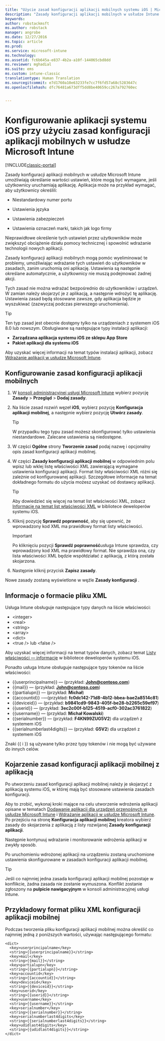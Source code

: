 ```yaml
---
title: "Użycie zasad konfiguracji aplikacji mobilnych systemu iOS | Microsoft Docs"
description: "Zasady konfiguracji aplikacji mobilnych w usłudze Intune umożliwiają określanie wartości ustawień, które mogą być wymagane, jeśli użytkownicy uruchamiają aplikację systemu iOS."
keywords: 
author: robstackmsft
ms.author: robstack
manager: angrobe
ms.date: 12/27/2016
ms.topic: article
ms.prod: 
ms.service: microsoft-intune
ms.technology: 
ms.assetid: fc6b645a-e837-4b2a-a10f-144065cbd8dd
ms.reviewer: mghadial
ms.suite: ems
ms.custom: intune-classic
translationtype: Human Translation
ms.sourcegitcommit: e7d1760a10e63233fe7cc7f6fd57a68c5283647c
ms.openlocfilehash: dfc76481a673dff5dd8be40659cc267a792760ec


---
```


# <a name="configure-ios-apps-with-mobile-app-configuration-policies-in-microsoft-intune"></a>Konfigurowanie aplikacji systemu iOS przy użyciu zasad konfiguracji aplikacji mobilnych w usłudze Microsoft Intune

[!INCLUDE[classic-portal](../includes/classic-portal.md)]

Zasady konfiguracji aplikacji mobilnych w usłudze Microsoft Intune umożliwiają określanie wartości ustawień, które mogą być wymagane, jeśli użytkownicy uruchamiają aplikację. Aplikacja może na przykład wymagać, aby użytkownicy określili:

-   Niestandardowy numer portu

-   Ustawienia języka

-   Ustawienia zabezpieczeń

-   Ustawienia oznaczeń marki, takich jak logo firmy

Nieprawidłowe określenie tych ustawień przez użytkowników może zwiększyć obciążenie działu pomocy technicznej i spowolnić wdrażanie technologii nowych aplikacji.

Zasady konfiguracji aplikacji mobilnych mogą pomóc wyeliminować te problemy, umożliwiając wdrażanie tych ustawień do użytkowników w zasadach, zanim uruchomią oni aplikację. Ustawienia są następnie określane automatycznie, a użytkownicy nie muszą podejmować żadnej akcji.

Tych zasad nie można wdrażać bezpośrednio do użytkowników i urządzeń. W zamian należy skojarzyć je z aplikacją, a następnie wdrożyć tę aplikację. Ustawienia zasad będą stosowane zawsze, gdy aplikacja będzie je wyszukiwać (zazwyczaj podczas pierwszego uruchomienia).

> [!TIP]
> Ten typ zasad jest obecnie dostępny tylko na urządzeniach z systemem iOS 8.0 lub nowszym. Obsługiwane są następujące typy instalacji aplikacji:
>
> -   **Zarządzana aplikacja systemu iOS ze sklepu App Store**
> -   **Pakiet aplikacji dla systemu iOS**
>
> Aby uzyskać więcej informacji na temat typów instalacji aplikacji, zobacz [Wdrażanie aplikacji w usłudze Microsoft Intune](deploy-apps.md).

## <a name="configure-a-mobile-app-configuration-policy"></a>Konfigurowanie zasad konfiguracji aplikacji mobilnych

1.  W [konsoli administracyjnej usługi Microsoft Intune](https://manage.microsoft.com) wybierz pozycję **Zasady** &gt; **Przegląd** &gt; **Dodaj zasady**.

2.  Na liście zasad rozwiń węzeł **iOS**, wybierz pozycję **Konfiguracja aplikacji mobilnej**, a następnie wybierz pozycję **Utwórz zasady**.

    > [!TIP]
    > W przypadku tego typu zasad możesz skonfigurować tylko ustawienia niestandardowe. Zalecane ustawienia są niedostępne.

3.  W części **Ogólne** strony **Tworzenie zasad** podaj nazwę i opcjonalny opis zasad konfiguracji aplikacji mobilnej.

4.  W części **Zasady konfiguracji aplikacji mobilnej** w odpowiednim polu wpisz lub wklej listę właściwości XML zawierającą wymagane ustawienia konfiguracji aplikacji. Format listy właściwości XML różni się zależnie od konfigurowanej aplikacji. Szczegółowe informacje na temat dokładnego formatu do użycia możesz uzyskać od dostawcy aplikacji.

    > [!TIP]
    > Aby dowiedzieć się więcej na temat list właściwości XML, zobacz [Informacje na temat list właściwości XML](https://developer.apple.com/library/ios/documentation/Cocoa/Conceptual/PropertyLists/UnderstandXMLPlist/UnderstandXMLPlist.html) w bibliotece deweloperów systemu iOS.

5.  Kliknij pozycję **Sprawdź poprawność**, aby się upewnić, że wprowadzony kod XML ma prawidłowy format listy właściwości.

    > [!IMPORTANT]
    > Po kliknięciu pozycji **Sprawdź poprawność**usługa Intune sprawdza, czy wprowadzony kod XML ma prawidłowy format. Nie sprawdza ona, czy lista właściwości XML będzie współdziałać z aplikacją, z którą została skojarzona.

6.  Następnie kliknij przycisk **Zapisz zasady**.

Nowe zasady zostaną wyświetlone w węźle **Zasady konfiguracji** .

## <a name="information-about-the-xml-file-format"></a>Informacje o formacie pliku XML

Usługa Intune obsługuje następujące typy danych na liście właściwości:
    
- &lt;integer&gt;
- &lt;real&gt;
- &lt;string&gt;
- &lt;array&gt;
- &lt;dict&gt;
- &lt;true /&gt; lub &lt;false /&gt;
     
Aby uzyskać więcej informacji na temat typów danych, zobacz temat [Listy właściwości — informacje](https://developer.apple.com/library/ios/documentation/Cocoa/Conceptual/PropertyLists/AboutPropertyLists/AboutPropertyLists.html) w bibliotece deweloperów systemu iOS.

Ponadto usługa Intune obsługuje następujące typy tokenów na liście właściwości:
- \{\{userprincipalname\}\} — (przykład: **John@contoso.com**)
- \{\{mail\}\} — (przykład: **John@contoso.com**)
- \{\{partialupn\}\} — (przykład: **Michał**)
- \{\{accountid\}\} -—(przykład: **fc0dc142-71d8-4b12-bbea-bae2a8514c81**)
- \{\{deviceid\}\} — (przykład: **b9841cd9-9843-405f-be28-b2265c59ef97**)
- \{\{userid\}\} — (przykład: **3ec2c00f-b125-4519-acf0-302ac3761822**)
- \{\{username\}\} — (przykład: **Michał Kowalski**)
- \{\{serialnumber\}\} — (przykład: **F4KN99ZUG5V2**) dla urządzeń z systemem iOS
- \{\{serialnumberlast4digits\}\} — (przykład: **G5V2**) dla urządzeń z systemem iOS
    
Znaki \{\{ i \}\} są używane tylko przez typy tokenów i nie mogą być używane do innych celów.

## <a name="associate-a-mobile-app-configuration-policy-with-an-app"></a>Kojarzenie zasad konfiguracji aplikacji mobilnej z aplikacją
Po utworzeniu zasad konfiguracji aplikacji mobilnej należy je skojarzyć z aplikacją systemu iOS, w której mają być stosowane ustawienia zasadach konfiguracji.

Aby to zrobić, wykonaj kroki mające na celu utworzenie wdrożenia aplikacji opisane w tematach [Dodawanie aplikacji dla urządzeń przenośnych w usłudze Microsoft Intune](add-apps-for-mobile-devices-in-microsoft-intune.md) i [Wdrażanie aplikacji w usłudze Microsoft Intune](deploy-apps-in-microsoft-intune.md). Po przejściu na stronę **Konfiguracja aplikacji mobilnej** kreatora wybierz zasady do skojarzenia z aplikacją z listy rozwijanej **Zasady konfiguracji aplikacji**.

Następnie kontynuuj wdrażanie i monitorowanie wdrożenia aplikacji w zwykły sposób.

Po uruchomieniu wdrożonej aplikacji na urządzeniu zostaną uruchomione ustawienia skonfigurowane w zasadach konfiguracji aplikacji mobilnej.

> [!TIP]
> Jeśli co najmniej jedna zasada konfiguracji aplikacji mobilnej pozostaje w konflikcie, żadna zasada nie zostanie wymuszona. Konflikt zostanie zgłoszony na **pulpicie nawigacyjnym** w konsoli administracyjnej usługi Intune.

## <a name="example-format-for-a-mobile-app-configuration-xml-file"></a>Przykładowy format pliku XML konfiguracji aplikacji mobilnej

Podczas tworzenia pliku konfiguracji aplikacji mobilnej można określić co najmniej jedną z poniższych wartości, używając następującego formatu:

```
<dict>
  <key>userprincipalname</key>
  <string>{{userprincipalname}}</string>
  <key>mail</key>
  <string>{{mail}}</string>
  <key>partialupn</key>
  <string>{{partialupn}}</string>
  <key>accountid</key>
  <string>{{accountid}}</string>
  <key>deviceid</key>
  <string>{{deviceid}}</string>
  <key>userid</key>
  <string>{{userid}}</string>
  <key>username</key>
  <string>{{username}}</string>
  <key>serialnumber</key>
  <string>{{serialnumber}}</string>
  <key>serialnumberlast4digits</key>
  <string>{{serialnumberlast4digits}}</string>
  <key>udidlast4digits</key>
  <string>{{udidlast4digits}}</string>
</dict>

```



<!--HONumber=Dec16_HO5-->


